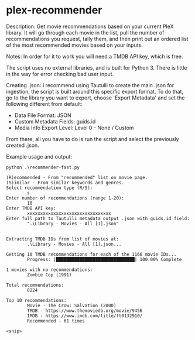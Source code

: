 # plex-recommender
Description:
Get movie recommendations based on your current PleX library. It will go through each movie in the list, pull the number of recommendations you request, tally them, and then print out an ordered list of the most recommended movies based on your inputs.


Notes:
In order for it to work you will need a TMDB API key, which is free.

The script uses no external libraries, and is built for Python 3. There is little in the way for error checking bad user input.


Creating .json:
I recommend using Tautulli to create the main .json for ingestion, the script is built around this specific export format. To do that, go to the library you want to export, choose 'Export Metadata' and set the following different from default:
 - Data File Format: JSON
 - Custom Metadata Fields: guids.id
 - Media Info Export Level: Level 0 - None / Custom

From there, all you have to do is run the script and select the previously created .json. 


Example usage and output:
```
python .\recommender-fast.py

(R)ecommended - From "recommended" list on movie page.
(S)imilar - From similar keywords and genres.
Select recommendation type (R/S):
        s
Enter number of recommendations (range 1-20):
        10
Enter TMDB API key:
        xxxxxxxxxxxxxxxxxxxxxxxxxxxxxxxx
Enter full path to Tautulli metadata output .json with guids.id field:
        ".\Library - Movies - All [1].json"


Extracting TMDB IDs from list of movies at:
        .\Library - Movies - All [1].json...

Getting 10 TMDB recommendations for each of the 1166 movie IDs...
        Progress: |██████████████████████████████| 100.00% Complete

1 movies with no recommendations:
        Zombie Cop (1991)

Total recommendations:
        8224

Top 10 recommendations:
        Movie - The Crow: Salvation (2000)
        TMDB - https://www.themoviedb.org/movie/9456
        IMDB - https://www.imdb.com/title/tt0132910/
        Recommended - 61 times

<snip>
```
